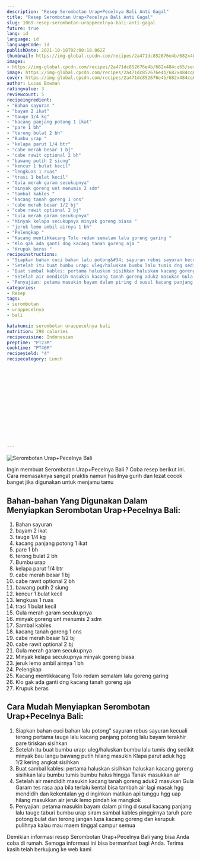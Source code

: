 ```yaml
---
description: "Resep Serombotan Urap+Pecelnya Bali Anti Gagal"
title: "Resep Serombotan Urap+Pecelnya Bali Anti Gagal"
slug: 1069-resep-serombotan-urappecelnya-bali-anti-gagal
future: true
lang: id
language: id
languageCode: id
publishDate: 2021-10-18T02:08:18.062Z 
thumbnail: https://img-global.cpcdn.com/recipes/2a471dc852676e4b/682x484cq65/serombotan-urappecelnya-bali-foto-resep-utama.png
images:
- https://img-global.cpcdn.com/recipes/2a471dc852676e4b/682x484cq65/serombotan-urappecelnya-bali-foto-resep-utama.png
image: https://img-global.cpcdn.com/recipes/2a471dc852676e4b/682x484cq65/serombotan-urappecelnya-bali-foto-resep-utama.png
cover: https://img-global.cpcdn.com/recipes/2a471dc852676e4b/682x484cq65/serombotan-urappecelnya-bali-foto-resep-utama.png
author: Lucas Bowman
ratingvalue: 3
reviewcount: 5
recipeingredient:
- "Bahan sayuran "
- "bayam 2 ikat"
- "tauge 1/4 kg"
- "kacang panjang potong 1 ikat"
- "pare 1 bh"
- "terong bulat 2 bh"
- "Bumbu urap "
- "kelapa parut 1/4 btr"
- "cabe merah besar 1 bj"
- "cabe rawit optional 2 bh"
- "bawang putih 2 siung"
- "kencur 1 bulat kecil"
- "lengkuas 1 ruas"
- "trasi 1 bulat kecil"
- "Gula merah garam secukupnya"
- "minyak goreng unt menumis 2 sdm"
- "Sambal kables "
- "kacang tanah goreng 1 ons"
- "cabe merah besar 1/2 bj"
- "cabe rawit optional 2 bj"
- "Gula merah garam secukupnya"
- "Minyak kelapa secukupnya minyak goreng biasa "
- "jeruk lemo ambil airnya 1 bh"
- "Pelengkap "
- "Kacang mentikkacang Tolo redam semalam lalu goreng garing "
- "Klo gak ada ganti dng kacang tanah goreng aja "
- "Krupuk beras "
recipeinstructions:
- "Siapkan bahan cuci bahan lalu potong&#34; sayuran rebus sayuran kecuali terong pertama tauge lalu kacang panjang potong lalu bayam terakhir pare tiriskan sisihkan"
- "Setelah itu buat bumbu urap: uleg/haluskan bumbu lalu tumis dng sedikit minyak bau langu bawang putih hilang masukin Klapa parut aduk hgg 1/2 kering angkat sisihkan"
- "Buat sambal kables: pertama haluskan sisihkan haluskan kacang goreng sisihkan lalu bumbu tumis bumbu halus hingga Tanak masukkan air"
- "Setelah air mendidih masukin kacang tanah goreng aduk2 masukan Gula Garam tes rasa apa bila terlalu kental bisa tambah air lagi masak hgg mendidih dan kekentalan yg d inginkan matikan api tunggu hgg uap hilang masukkan air jeruk lemo pindah ke mangkok"
- "Penyajian: petama masukin bayam dalam piring d susul kacang panjang lalu tauge taburi bumbu urap siram sambal kables pinggirnya taruh pare potong bulat dan terong jangan lupa kacang goreng dan kerupuk pulihnya kalau mau maem tinggal campur semua"
categories:
- Resep
tags:
- serombotan
- urappecelnya
- bali

katakunci: serombotan urappecelnya bali 
nutrition: 298 calories
recipecuisine: Indonesian
preptime: "PT23M"
cooktime: "PT46M"
recipeyield: "4"
recipecategory: Lunch


     
    
    
    
    
    
    
    
    
    
    
      
    
---
```



![Serombotan Urap+Pecelnya Bali](https://img-global.cpcdn.com/recipes/2a471dc852676e4b/682x484cq65/serombotan-urappecelnya-bali-foto-resep-utama.png)

Ingin membuat Serombotan Urap+Pecelnya Bali ? Coba resep berikut ini. Cara memasaknya sangat praktis namun hasilnya gurih dan lezat cocok banget jika digunakan untuk menjamu tamu

<!--inarticleads1-->

## Bahan-bahan Yang Digunakan Dalam Menyiapkan Serombotan Urap+Pecelnya Bali:

1. Bahan sayuran 
1. bayam 2 ikat
1. tauge 1/4 kg
1. kacang panjang potong 1 ikat
1. pare 1 bh
1. terong bulat 2 bh
1. Bumbu urap 
1. kelapa parut 1/4 btr
1. cabe merah besar 1 bj
1. cabe rawit optional 2 bh
1. bawang putih 2 siung
1. kencur 1 bulat kecil
1. lengkuas 1 ruas
1. trasi 1 bulat kecil
1. Gula merah garam secukupnya
1. minyak goreng unt menumis 2 sdm
1. Sambal kables 
1. kacang tanah goreng 1 ons
1. cabe merah besar 1/2 bj
1. cabe rawit optional 2 bj
1. Gula merah garam secukupnya
1. Minyak kelapa secukupnya minyak goreng biasa 
1. jeruk lemo ambil airnya 1 bh
1. Pelengkap 
1. Kacang mentikkacang Tolo redam semalam lalu goreng garing 
1. Klo gak ada ganti dng kacang tanah goreng aja 
1. Krupuk beras 



<!--inarticleads2-->

## Cara Mudah Menyiapkan Serombotan Urap+Pecelnya Bali:

1. Siapkan bahan cuci bahan lalu potong&#34; sayuran rebus sayuran kecuali terong pertama tauge lalu kacang panjang potong lalu bayam terakhir pare tiriskan sisihkan
1. Setelah itu buat bumbu urap: uleg/haluskan bumbu lalu tumis dng sedikit minyak bau langu bawang putih hilang masukin Klapa parut aduk hgg 1/2 kering angkat sisihkan
1. Buat sambal kables: pertama haluskan sisihkan haluskan kacang goreng sisihkan lalu bumbu tumis bumbu halus hingga Tanak masukkan air
1. Setelah air mendidih masukin kacang tanah goreng aduk2 masukan Gula Garam tes rasa apa bila terlalu kental bisa tambah air lagi masak hgg mendidih dan kekentalan yg d inginkan matikan api tunggu hgg uap hilang masukkan air jeruk lemo pindah ke mangkok
1. Penyajian: petama masukin bayam dalam piring d susul kacang panjang lalu tauge taburi bumbu urap siram sambal kables pinggirnya taruh pare potong bulat dan terong jangan lupa kacang goreng dan kerupuk pulihnya kalau mau maem tinggal campur semua




Demikian informasi  resep Serombotan Urap+Pecelnya Bali   yang bisa Anda coba di rumah. Semoga informasi ini bisa bermanfaat bagi Anda. Terima kasih telah berkujung ke web kami
